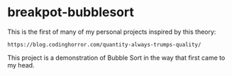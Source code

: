 # breakpot-bubblesort

This is the first of many of my personal projects inspired by this theory:

    https://blog.codinghorror.com/quantity-always-trumps-quality/

This project is a demonstration of Bubble Sort in the way that first came to my head.
